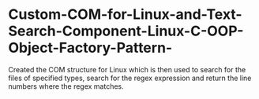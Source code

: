 # Custom-COM-for-Linux-and-Text-Search-Component-Linux-C-OOP-Object-Factory-Pattern-
Created the COM structure for Linux which is then used to search for the files of specified types, search for the regex expression and return the line numbers where the regex matches.
